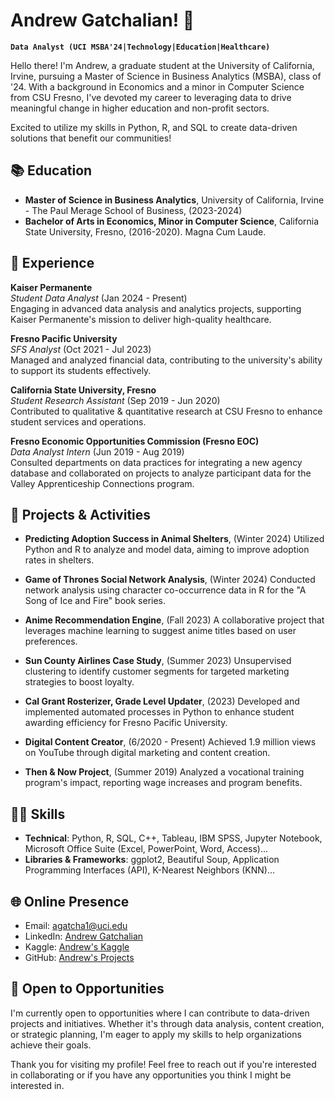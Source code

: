# Andrew Gatchalian! 👋

**`Data Analyst (UCI MSBA'24|Technology|Education|Healthcare)`** 

Hello there! I'm Andrew, a graduate student at the University of California, Irvine, pursuing a Master of Science in Business Analytics (MSBA), class of '24. With a background in Economics and a minor in Computer Science from CSU Fresno, I've devoted my career to leveraging data to drive meaningful change in higher education and non-profit sectors. 

Excited to utilize my skills in Python, R, and SQL to create data-driven solutions that benefit our communities!

## 📚 Education

- **Master of Science in Business Analytics**, University of California, Irvine - The Paul Merage School of Business, (2023-2024)
- **Bachelor of Arts in Economics, Minor in Computer Science**, California State University, Fresno, (2016-2020). Magna Cum Laude.

## 💼 Experience

**Kaiser Permanente**  
*Student Data Analyst* (Jan 2024 - Present)  
Engaging in advanced data analysis and analytics projects, supporting Kaiser Permanente's mission to deliver high-quality healthcare.

**Fresno Pacific University**  
*SFS Analyst* (Oct 2021 - Jul 2023)  
Managed and analyzed financial data, contributing to the university's ability to support its students effectively.

**California State University, Fresno**  
*Student Research Assistant* (Sep 2019 - Jun 2020)  
Contributed to qualitative & quantitative research at CSU Fresno to enhance student services and operations.

**Fresno Economic Opportunities Commission (Fresno EOC)**  
*Data Analyst Intern* (Jun 2019 - Aug 2019)  
Consulted departments on data practices for integrating a new agency database and collaborated on projects to analyze participant data for the Valley Apprenticeship Connections program.

## 🚀 Projects & Activities

- **Predicting Adoption Success in Animal Shelters**, (Winter 2024)
Utilized Python and R to analyze and model data, aiming to improve adoption rates in shelters.

- **Game of Thrones Social Network Analysis**, (Winter 2024)
Conducted network analysis using character co-occurrence data in R for the "A Song of Ice and Fire" book series.

- **Anime Recommendation Engine**, (Fall 2023)
A collaborative project that leverages machine learning to suggest anime titles based on user preferences.

- **Sun County Airlines Case Study**, (Summer 2023)
Unsupervised clustering to identify customer segments for targeted marketing strategies to boost loyalty.

- **Cal Grant Rosterizer, Grade Level Updater**, (2023)
Developed and implemented automated processes in Python to enhance student awarding efficiency for Fresno Pacific University.

- **Digital Content Creator**, (6/2020 - Present)
Achieved 1.9 million views on YouTube through digital marketing and content creation.

- **Then & Now Project**, (Summer 2019)
Analyzed a vocational training program's impact, reporting wage increases and program benefits.

## 👨‍💻 Skills

- **Technical**: Python, R, SQL, C++, Tableau, IBM SPSS, Jupyter Notebook, Microsoft Office Suite (Excel, PowerPoint, Word, Access)...
- **Libraries & Frameworks**: ggplot2, Beautiful Soup, Application Programming Interfaces (API), K-Nearest Neighbors (KNN)...

## 🌐 Online Presence

- Email: agatcha1@uci.edu
- LinkedIn: [Andrew Gatchalian](https://www.linkedin.com/in/andrewgatchalian)
- Kaggle: [Andrew's Kaggle](https://www.kaggle.com/andrewgatchalian)
- GitHub: [Andrew's Projects](https://github.com/andrewgatchalian)

## 📣 Open to Opportunities

I'm currently open to opportunities where I can contribute to data-driven projects and initiatives. Whether it's through data analysis, content creation, or strategic planning, I'm eager to apply my skills to help organizations achieve their goals.

Thank you for visiting my profile! Feel free to reach out if you're interested in collaborating or if you have any opportunities you think I might be interested in.

